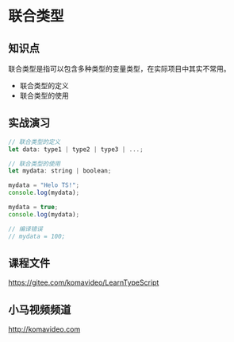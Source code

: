 联合类型
========

## 知识点

联合类型是指可以包含多种类型的变量类型，在实际项目中其实不常用。

* 联合类型的定义
* 联合类型的使用

## 实战演习

~~~js
// 联合类型的定义
let data: type1 | type2 | type3 | ...;

// 联合类型的使用
let mydata: string | boolean;

mydata = "Helo TS!";
console.log(mydata);

mydata = true;
console.log(mydata);

// 编译错误
// mydata = 100;
~~~

## 课程文件

https://gitee.com/komavideo/LearnTypeScript

## 小马视频频道

http://komavideo.com
